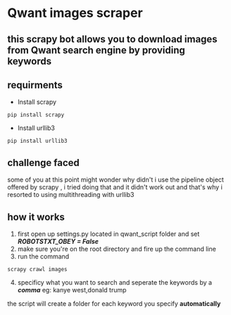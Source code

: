 # Qwant images scraper
## this scrapy bot  allows you to download images from Qwant search engine by providing keywords 

## requirments
- Install scrapy
```
pip install scrapy
```
- Install urllib3
```
pip install urllib3
```
## challenge faced 
some of you at this point might wonder why didn't i use the pipeline object offered by scrapy , i tried doing that and it didn't work out 
and that's why i resorted to using multithreading with urllib3

## how it works
1) first open up  settings.py  located in qwant_script folder and  set ***ROBOTSTXT_OBEY = False***
2) make sure you're on the root directory and fire up the command line
3) run the command 
```
scrapy crawl images
```
4) specificy what you want to search and seperate the keywords by a ***comma*** eg: kanye west,donald trump

 the script will create a folder for each keyword you specify **automatically** 
